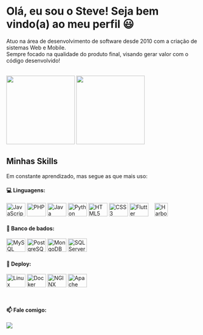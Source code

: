 # Olá, eu sou o Steve! Seja bem vindo(a) ao meu perfil 😃

Atuo na área de desenvolvimento de software desde 2010 com a criação de sistemas Web e Mobile.<br/>
Sempre focado na qualidade do produto final, visando gerar valor com o código desenvolvido!<br/><br/>  


<div align="left">
  <img height="180em" src="https://github-readme-stats.vercel.app/api?username=scevangelista&show_icons=true&theme=dracula&include_all_commits=true&count_private=true"/>
  <img height="180em" src="https://github-readme-stats.vercel.app/api/top-langs/?username=scevangelista&layout=compact&langs_count=7&theme=dracula"/>
</div>

## Minhas Skills
Em constante aprendizado, mas segue as que mais uso:

#### 💻 Linguagens:
<div styled="display: inline-block">
  <img width='50' height='35' alt='JavaScript' src="https://cdn.jsdelivr.net/gh/devicons/devicon/icons/javascript/javascript-original.svg" />
  <img width='50' height='35' alt='PHP' src="https://cdn.jsdelivr.net/gh/devicons/devicon/icons/php/php-original.svg" />
  <img width='50' height='35' alt='Java' src="https://cdn.jsdelivr.net/gh/devicons/devicon/icons/java/java-original.svg" />
  <img width='50' height='35' alt='Python' src="https://cdn.jsdelivr.net/gh/devicons/devicon/icons/python/python-original.svg" />
  <img width='50' height='35' alt='HTML5' src="https://cdn.jsdelivr.net/gh/devicons/devicon/icons/html5/html5-original.svg" />
  <img width='50' height='35' alt='CSS3' src="https://cdn.jsdelivr.net/gh/devicons/devicon/icons/css3/css3-original.svg" />
  <img width='50' height='35' alt='Flutter' src="https://cdn.jsdelivr.net/gh/devicons/devicon/icons/flutter/flutter-original.svg" />
  <img width='35' height='35' style='margin-left: 12.5px; margin-right: 12.5px;' alt='Harbour' src="https://user-images.githubusercontent.com/44708676/195702992-d6c5ddb5-240b-4c24-942f-f11fbee1f3a7.png" />

</div> 
  
#### 💾 Banco de bados:
<div styled="display: inline-block">
  <img width='50' height='35' alt='MySQL' src="https://cdn.jsdelivr.net/gh/devicons/devicon/icons/mysql/mysql-original.svg" />
  <img width='50' height='35' alt='PostgreSQL' src="https://cdn.jsdelivr.net/gh/devicons/devicon/icons/postgresql/postgresql-original.svg" />
  <img width='50' height='35' alt='MongoDB' src="https://cdn.jsdelivr.net/gh/devicons/devicon/icons/mongodb/mongodb-original.svg" />
  <img width='50' height='35' alt='SQL Server' src="https://cdn.jsdelivr.net/gh/devicons/devicon/icons/microsoftsqlserver/microsoftsqlserver-plain.svg" />
</div>

#### 🔌 Deploy:
<div styled="display: inline-block">
  <img width='50' height='35' alt='Linux' src="https://cdn.jsdelivr.net/gh/devicons/devicon/icons/linux/linux-original.svg" />
  <img width='50' height='35' alt='Docker' src="https://cdn.jsdelivr.net/gh/devicons/devicon/icons/docker/docker-original.svg" />
  <img width='50' height='35' alt='NGINX' src="https://cdn.jsdelivr.net/gh/devicons/devicon/icons/nginx/nginx-original.svg" />
  <img width='50' height='35' alt='Apache' src="https://cdn.jsdelivr.net/gh/devicons/devicon/icons/apache/apache-original.svg" />
</div>
<br/>

##
#### 📫 Fale comigo:  
<a href="https://www.linkedin.com/in/steveevangelista" target="_blank"><img src="https://img.shields.io/badge/LinkedIn-0077B5?style=for-the-badge&logo=linkedin&logoColor=white" target="_blank"></a>
